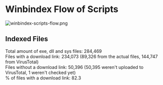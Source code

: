 # Winbindex Flow of Scripts

![winbindex-scripts-flow.png](winbindex-scripts-flow.png)

## Indexed Files

<!--FileStats-->
Total amount of exe, dll and sys files: 284,469  
Files with a download link: 234,073 (89,326 from the actual files, 144,747 from VirusTotal)  
Files without a download link: 50,396 (50,395 weren't uploaded to VirusTotal, 1 weren't checked yet)  
% of files with a download link: 82.3  
<!--/FileStats-->
